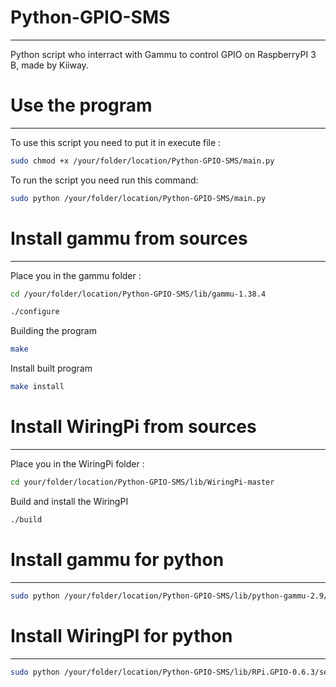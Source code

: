 # Python-GPIO-SMS
---
Python script who interract with Gammu to control GPIO on RaspberryPI 3 B, made by Kiiway.

# Use the program
---
To use this script you need to put it in execute file :
```bash
sudo chmod +x /your/folder/location/Python-GPIO-SMS/main.py
```
To run the script you need run this command:
```bash
sudo python /your/folder/location/Python-GPIO-SMS/main.py
```
# Install gammu from sources
---

Place you in the gammu folder : 

```bash
cd /your/folder/location/Python-GPIO-SMS/lib/gammu-1.38.4
```

```bash
./configure
```
Building the program
```bash
make
```
Install built program
```bash
make install
```

# Install WiringPi from sources
---

Place you in the WiringPi folder : 

```bash
cd your/folder/location/Python-GPIO-SMS/lib/WiringPi-master
```

Build and install the WiringPI
```bash
./build
```

# Install gammu for python
---

```bash
sudo python /your/folder/location/Python-GPIO-SMS/lib/python-gammu-2.9/setup.py
```

# Install WiringPI for python
---

```bash
sudo python /your/folder/location/Python-GPIO-SMS/lib/RPi.GPIO-0.6.3/setup.py
```